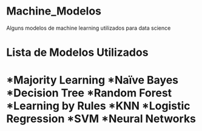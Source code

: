 # Machine_Modelos
Alguns modelos de machine learning utilizados para data science
<H1> Lista de Modelos Utilizados<H1>
*Majority Learning
*Naïve Bayes
*Decision Tree
*Random Forest
*Learning by Rules
*KNN
*Logistic Regression
*SVM
*Neural Networks  
